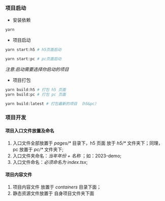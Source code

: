 ### 项目启动

- 安装依赖

```bash
yarn
```

- 项目启动

```bash
yarn start:h5 # h5页面启动

yarn start:pc # pc页面启动
```

_注意:启动需要选择你启动的项目_

- 项目打包

```bash
yarn build:h5 # 打包 h5 页面
yarn build:pc # 打包 pc 页面

yarn build:latest # 打包最新的项目 （h5&pc）
```

### 项目开发

#### 项目入口文件放置及命名

1. 入口文件全部放置于 _pages/\*_ 目录下，h5 页面 放于 _h5/\*_ 文件夹下；同理，pc 放置于 _pc/\*_ 文件夹下;
2. 入口文件夹命名：_当年年份 + 名称_ ；如：2023-demo;
3. 入口文件命名：_必须命名为 index.tsx_;

#### 项目内容文件

1. 项目内容文件 放置于 _containers_ 目录下面；
2. 静态资源文件放置于 自身项目文件夹下面
